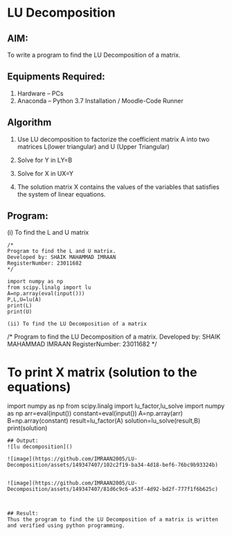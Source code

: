 # LU Decomposition 

## AIM:
To write a program to find the LU Decomposition of a matrix.

## Equipments Required:
1. Hardware – PCs
2. Anaconda – Python 3.7 Installation / Moodle-Code Runner

## Algorithm
1. Use LU decomposition to factorize the coefficient matrix A into two matrices L(lower triangular) and U (Upper Triangular)

2. Solve for Y in LY=B
3. Solve for X in UX=Y
4. The solution matrix X contains the values of the variables that satisfies the system of linear equations.

## Program:
(i) To find the L and U matrix
```
/*
Program to find the L and U matrix.
Developed by: SHAIK MAHAMMAD IMRAAN
RegisterNumber: 23011682
*/

import numpy as np
from scipy.linalg import lu
A=np.array(eval(input()))
P,L,U=lu(A)
print(L)
print(U)

(ii) To find the LU Decomposition of a matrix
```
/*
Program to find the LU Decomposition of a matrix.
Developed by: SHAIK MAHAMMAD IMRAAN
RegisterNumber:  23011682
*/

# To print X matrix (solution to the equations)
import numpy as np
from scipy.linalg import lu_factor,lu_solve
import numpy as np
arr=eval(input())
constant=eval(input())
A=np.array(arr)
B=np.array(constant)
result=lu_factor(A)
solution=lu_solve(result,B)
print(solution)
```
## Output:
![lu decomposition]()

![image](https://github.com/IMRAAN2005/LU-Decomposition/assets/149347407/102c2f19-ba34-4d18-bef6-76bc9b93324b)


![image](https://github.com/IMRAAN2005/LU-Decomposition/assets/149347407/81d6c9c6-a53f-4d92-bd2f-777f1f6b625c)



## Result:
Thus the program to find the LU Decomposition of a matrix is written and verified using python programming.

